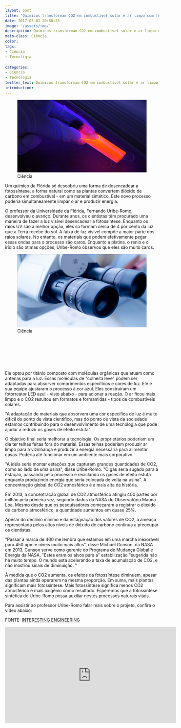 ```yaml
---
layout: post
title: "Químicos transformam CO2 em combustível solar e ar limpo com fotossíntese artificial"
date: 2017-05-01 20:50:23
image: '/assets/img/'
description: Químicos transformam CO2 em combustível solar e ar limpo com fotossíntese artificial
main-class: Ciência
color:
tags:
- Ciência
- Tecnoligia

categories:
- Ciência
- Tecnologia
twitter_text: Químicos transformam CO2 em combustível solar e ar limpo com fotossíntese artificial
introduction:
---
```



<figure>
	<img src="/images/imagens/ciencia/ciencia.jpg">
	<figcaption>Ciência</figcaption>
</figure>

Um químico da Flórida só descobriu uma forma de desencadear a fotossíntese, a forma natural como as plantas convertem dióxido de carbono em combustível - em um material sintético. Este novo processo poderia simultaneamente limpar o ar e produzir energia.


O professor da Universidade da Flórida, Fernando Uribe-Romo, desenvolveu o avanço. Durante anos, os cientistas têm procurado uma maneira de fazer a luz visível desencadear a fotossíntese. Enquanto os raios UV são a melhor opção, eles só formam cerca de 4 por cento da luz que a Terra recebe do sol. A faixa de luz visível compõe a maior parte dos raios solares. No entanto, os materiais que podem efetivamente pegar essas ondas para o processo são caros. Enquanto a platina, o renio e o irídio são ótimas opções, Uribe-Romo observou que eles são muito caros.

<figure>
	<img src="/images/imagens/ciencia/ciencia_1.jpg">
	<figcaption>Ciência</figcaption>
</figure>

<script async src="//pagead2.googlesyndication.com/pagead/js/adsbygoogle.js"></script>
<!-- teclivre -->
<ins class="adsbygoogle"
     style="display:inline-block;width:728px;height:90px"
     data-ad-client="ca-pub-1738697462902889"
     data-ad-slot="4405393702"></ins>
<script>
(adsbygoogle = window.adsbygoogle || []).push({});
</script>

Ele optou por titânio composto com moléculas orgânicas que atuam como antenas para a luz. Essas moléculas de "colheita leve" podem ser adaptadas para absorver comprimentos específicos e cores de luz. Ele e sua equipe ajustaram o processo à cor azul. Eles construíram um fotorreator LED azul - visto abaixo - para acionar a reação. O ar ficou mais limpo e o CO2 resultou em formatos e formamidas - tipos de combustíveis solares.


"A adaptação de materiais que absorvem uma cor específica de luz é muito difícil do ponto de vista científico, mas do ponto de vista da sociedade estamos contribuindo para o desenvolvimento de uma tecnologia que pode ajudar a reduzir os gases de efeito estufa".

O objetivo final seria melhorar a tecnologia. Os proprietários poderiam um dia ter telhas feitas fora do material. Essas telhas poderiam produzir ar limpo para a vizinhança e produzir a energia necessária para alimentar casas. Poderia até funcionar em um ambiente mais corporativo.

"A idéia seria montar estações que capturam grandes quantidades de CO2, como ao lado de uma usina", disse Uribe-Romo. "O gás seria sugado para a estação, passando pelo processo e reciclando os gases de efeito estufa enquanto produzindo energia que seria colocada de volta na usina".
A concentração global de CO2 atmosférico é a mais alta da história.

Em 2013, a concentração global de CO2 atmosférico atingiu 400 partes por milhão pela primeira vez, segundo dados da NASA do Observatório Mauna Loa. Mesmo desde que os pesquisadores começaram a registrar o dióxido de carbono atmosférico, a quantidade aumentou em quase 25%.

Apesar do declínio mínimo e da estagnação dos valores de CO2, a ameaça representada pelos altos níveis de dióxido de carbono continua a preocupar os cientistas.

"Passar a marca de 400 me lembra que estamos em uma marcha inexorável para 450 ppm e níveis muito mais altos", disse Michael Gunson, da NASA em 2013. Gunson serve como gerente do Programa de Mudança Global e Energia da NASA. "Estes eram os alvos para a" estabilização "sugerida não há muito tempo. O mundo está acelerando a taxa de acumulação de CO2, e não mostrou sinais de diminuição. "

À medida que o CO2 aumenta, os efeitos da fotossíntese diminuem, apesar das plantas ainda operarem na mesma proporção. Em suma, mais plantas significam mais fotossíntese. Mais fotossíntese significa menos CO2 atmosférico e mais oxigênio como resultado. Esperemos que a fotossíntese sintética de Uribe-Romo possa auxiliar nestes processos naturais vitais.

Para assistir ao professor Uribe-Romo falar mais sobre o projeto, confira o vídeo abaixo:

FONTE: [INTERESTING ENGINEERING]



<iframe width="560" height="315" src="https://www.youtube.com/embed/cdTuwe2SruA" frameborder="0" allowfullscreen></iframe>


[INTERESTING ENGINEERING]: http://interestingengineering.com/chemists-turn-co2-solar-fuel-clean-air-artificial-photosynthesis/



